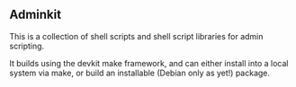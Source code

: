 ## Adminkit
This is a collection of shell scripts and shell script libraries for
admin scripting.

It builds using the devkit make framework, and can either install into
a local system via make, or build an installable (Debian only as yet!)
package.
